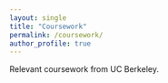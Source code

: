 ```yaml
---
layout: single
title: "Coursework"
permalink: /coursework/
author_profile: true
---
```


Relevant coursework from UC Berkeley.

<!-- Add markdown or a table here -->
